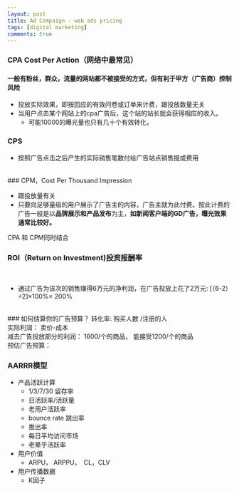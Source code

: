 ```yaml
---
layout: post
title: Ad Compaign - web ads pricing 
tags: [digital marketing]
comments: true
---
```



### CPA Cost Per Action（网络中最常见） 
#### 一般有粉丝，群众，流量的网站都不被接受的方式，但有利于甲方（广告商）控制风险
- 投放实际效果，即按回应的有效问卷或订单来计费，跟投放数量无关
- 当用户点击某个网站上的cpa广告后，这个站的站长就会获得相应的收入。
   - 可能10000的曝光量也只有几十个有效转化，
### CPS 
- 按照广告点击之后产生的实际销售笔数付给广告站点销售提成费用

<br />
### CPM，Cost Per Thousand Impression

- 跟投放量有关
- 只要向足够量级的用户展示了广告主的内容，广告主就为此付费。按此计费的广告一般是以**品牌展示和产品发布**为主，**如新闻客户端的GD广告，曝光效果通常比较好。**



CPA 和 CPM同时结合

### ROI（Return on Investment)投资报酬率
<br />

- 通过广告为该次的销售赚得6万元的净利润，在广告投放上花了2万元: [（6-2）÷2]×100%= 200%

<br />
### 如何估算你的广告预算？
转化率: 购买人数 /注册的人<br />实际利润： 卖价-成本   <br />减去广告投放部分的利润： 1600/个的商品， 能接受1200/个的商品  <br />预估广告预算： 


### AARRR模型

- 产品活跃计算
   - 1/3/7/30 留存率
   - 日活跃率/活跃量
   - 老用户活跃率
   - bounce rate 跳出率
   - 推出率
   - 每日平均访问市场
   - 老晕乎活跃率
- 用户价值
   - ARPU， ARPPU，　CL，CLV 
- 用户传播数据
   - K因子



